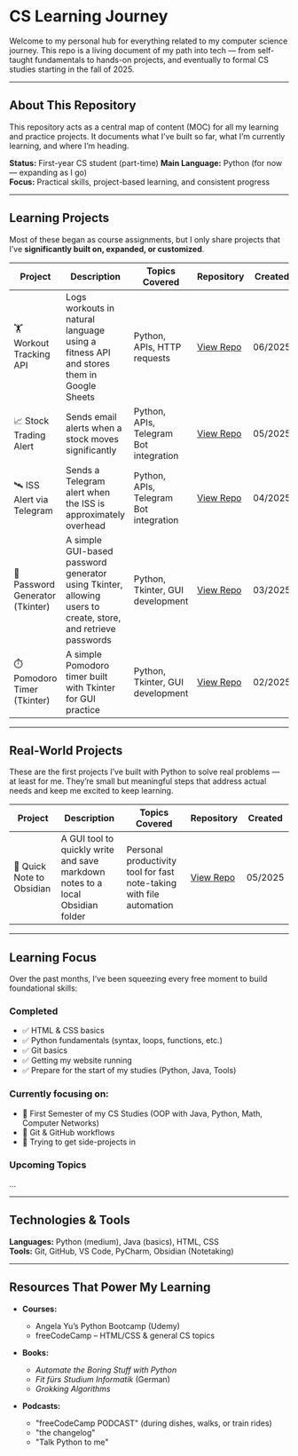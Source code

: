 # CS Learning Journey

Welcome to my personal hub for everything related to my computer science journey. This repo is a living document of my path into tech — from self-taught fundamentals to hands-on projects, and eventually to formal CS studies starting in the fall of 2025.

---

## About This Repository

This repository acts as a central map of content (MOC) for all my learning and practice projects. It documents what I’ve built so far, what I’m currently learning, and where I’m heading.

**Status:** First-year CS student (part-time) 
**Main Language:** Python (for now — expanding as I go)  
**Focus:** Practical skills, project-based learning, and consistent progress

---
## Learning Projects

Most of these began as course assignments, but I only share projects that I’ve **significantly built on, expanded, or customized**.

| Project | Description | Topics Covered | Repository | Created |   |
| ---------------- | --------------------------- | ------------------------- | ------------------ | ------- | - |
| 🏋️ Workout Tracking API        | Logs workouts in natural language using a fitness API and stores them in Google Sheets                                      | Python, APIs, HTTP requests            | [View Repo](https://github.com/SimonRost/practice-api-workout-tracking)    | 06/2025 |   |
| 📈 Stock Trading Alert      | Sends email alerts when a stock moves significantly               | Python, APIs, Telegram Bot integration | [View Repo](https://github.com/SimonRost/practice-api-stock-trading-alert)             | 05/2025 |   |
| 🛰️ ISS Alert via Telegram  | Sends a Telegram alert when the ISS is approximately overhead     | Python, APIs, Telegram Bot integration       | [View Repo](https://github.com/SimonRost/practice-api-iss-alert)          | 04/2025 |   |
| 🔐 Password Generator (Tkinter) | A simple GUI-based password generator using Tkinter, allowing users to create, store, and retrieve passwords | Python, Tkinter, GUI development             | [View Repo](https://github.com/SimonRost/practice-tkinter-password-gen)   | 03/2025 |                                         |
| ⏱️ Pomodoro Timer (Tkinter) | A simple Pomodoro timer built with Tkinter for GUI practice       | Python, Tkinter, GUI development             | [View Repo](https://github.com/SimonRost/practice-tkinter-pomodoro-timer) | 02/2025 |   |


---

## Real-World Projects

These are the first projects I’ve built with Python to solve real problems — at least for me. They’re small but meaningful steps that address actual needs and keep me excited to keep learning.

| Project                   | Description                                                                    | Topics Covered                        | Repository                         | Created |
| ------------------------- | --------------------------- | --------------------- | ----------------------- | ------- |
| 📝 Quick Note to Obsidian | A GUI tool to quickly write and save markdown notes to a local Obsidian folder | Personal productivity tool for fast note-taking with file automation | [View Repo](https://github.com/SimonRost/quicknote-to-obsidian) | 05/2025 |



---

## Learning Focus
Over the past months, I’ve been squeezing every free moment to build foundational skills:
### Completed
- ✅ HTML & CSS basics
- ✅ Python fundamentals (syntax, loops, functions, etc.)
- ✅ Git basics
- ✅ Getting my website running
- ✅ Prepare for the start of my studies (Python, Java, Tools)

### Currently focusing on:
- 🔄 First Semester of my CS Studies (OOP with Java, Python, Math, Computer Networks)
- 🔄 Git & GitHub workflows
- 🔄 Trying to get side-projects in

### Upcoming Topics
...

---

## Technologies & Tools

**Languages:** Python (medium), Java (basics), HTML, CSS<br>
**Tools:** Git, GitHub, VS Code, PyCharm, Obsidian (Notetaking)<br>

---

## Resources That Power My Learning

- **Courses:**  
  - Angela Yu’s Python Bootcamp (Udemy)  
  - freeCodeCamp – HTML/CSS & general CS topics  

- **Books:**  
  - *Automate the Boring Stuff with Python*  
  - *Fit fürs Studium Informatik* (German)
  - *Grokking Algorithms*

- **Podcasts:**  
  - "freeCodeCamp PODCAST" (during dishes, walks, or train rides)
  - "the changelog"
  - "Talk Python to me"


